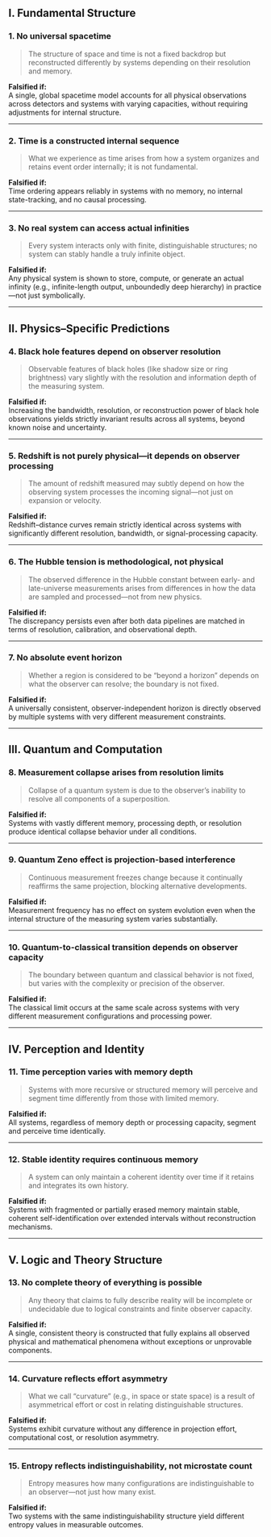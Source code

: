 ## I. Fundamental Structure

### 1. No universal spacetime
> The structure of space and time is not a fixed backdrop but reconstructed differently by systems depending on their resolution and memory.

**Falsified if:**  
A single, global spacetime model accounts for all physical observations across detectors and systems with varying capacities, without requiring adjustments for internal structure.

---

### 2. Time is a constructed internal sequence
> What we experience as time arises from how a system organizes and retains event order internally; it is not fundamental.

**Falsified if:**  
Time ordering appears reliably in systems with no memory, no internal state-tracking, and no causal processing.

---

### 3. No real system can access actual infinities
> Every system interacts only with finite, distinguishable structures; no system can stably handle a truly infinite object.

**Falsified if:**  
Any physical system is shown to store, compute, or generate an actual infinity (e.g., infinite-length output, unboundedly deep hierarchy) in practice—not just symbolically.

---

## II. Physics–Specific Predictions

### 4. Black hole features depend on observer resolution
> Observable features of black holes (like shadow size or ring brightness) vary slightly with the resolution and information depth of the measuring system.

**Falsified if:**  
Increasing the bandwidth, resolution, or reconstruction power of black hole observations yields strictly invariant results across all systems, beyond known noise and uncertainty.

---

### 5. Redshift is not purely physical—it depends on observer processing
> The amount of redshift measured may subtly depend on how the observing system processes the incoming signal—not just on expansion or velocity.

**Falsified if:**  
Redshift–distance curves remain strictly identical across systems with significantly different resolution, bandwidth, or signal-processing capacity.

---

### 6. The Hubble tension is methodological, not physical
> The observed difference in the Hubble constant between early- and late-universe measurements arises from differences in how the data are sampled and processed—not from new physics.

**Falsified if:**  
The discrepancy persists even after both data pipelines are matched in terms of resolution, calibration, and observational depth.

---

### 7. No absolute event horizon
> Whether a region is considered to be “beyond a horizon” depends on what the observer can resolve; the boundary is not fixed.

**Falsified if:**  
A universally consistent, observer-independent horizon is directly observed by multiple systems with very different measurement constraints.

---

## III. Quantum and Computation

### 8. Measurement collapse arises from resolution limits
> Collapse of a quantum system is due to the observer’s inability to resolve all components of a superposition.

**Falsified if:**  
Systems with vastly different memory, processing depth, or resolution produce identical collapse behavior under all conditions.

---

### 9. Quantum Zeno effect is projection-based interference
> Continuous measurement freezes change because it continually reaffirms the same projection, blocking alternative developments.

**Falsified if:**  
Measurement frequency has no effect on system evolution even when the internal structure of the measuring system varies substantially.

---

### 10. Quantum-to-classical transition depends on observer capacity
> The boundary between quantum and classical behavior is not fixed, but varies with the complexity or precision of the observer.

**Falsified if:**  
The classical limit occurs at the same scale across systems with very different measurement configurations and processing power.

---

## IV. Perception and Identity

### 11. Time perception varies with memory depth
> Systems with more recursive or structured memory will perceive and segment time differently from those with limited memory.

**Falsified if:**  
All systems, regardless of memory depth or processing capacity, segment and perceive time identically.

---

### 12. Stable identity requires continuous memory
> A system can only maintain a coherent identity over time if it retains and integrates its own history.

**Falsified if:**  
Systems with fragmented or partially erased memory maintain stable, coherent self-identification over extended intervals without reconstruction mechanisms.

---

## V. Logic and Theory Structure

### 13. No complete theory of everything is possible
> Any theory that claims to fully describe reality will be incomplete or undecidable due to logical constraints and finite observer capacity.

**Falsified if:**  
A single, consistent theory is constructed that fully explains all observed physical and mathematical phenomena without exceptions or unprovable components.

---

### 14. Curvature reflects effort asymmetry
> What we call “curvature” (e.g., in space or state space) is a result of asymmetrical effort or cost in relating distinguishable structures.

**Falsified if:**  
Systems exhibit curvature without any difference in projection effort, computational cost, or resolution asymmetry.

---

### 15. Entropy reflects indistinguishability, not microstate count
> Entropy measures how many configurations are indistinguishable to an observer—not just how many exist.

**Falsified if:**  
Two systems with the same indistinguishability structure yield different entropy values in measurable outcomes.
